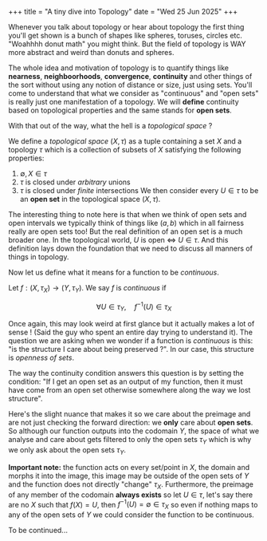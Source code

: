 +++
title = "A tiny dive into Topology"
date = "Wed 25 Jun 2025"
+++

Whenever you talk about topology or hear about topology the first thing you'll get shown is a bunch of shapes like spheres, toruses, circles etc. "Woahhhh donut math" you might think. But the field of topology is WAY more abstract and weird than donuts and spheres.

The whole idea and motivation of topology is to quantify things like **nearness**, **neighboorhoods**, **convergence**, **continuity** and other things of the sort without using any notion of distance or size, just using sets. You'll come to understand that what we consider as "continuous" and "open sets" is really just one manifestation of a topology. We will **define** continuity based on topological properties and the same stands for **open sets**.

With that out of the way, what the hell is a _topological space_ ?

We define a _topological space_ $(X,\tau)$ as a tuple containing a set $X$ and a topology $\tau$ which is a collection of subsets of $X$ satisfying the following properties:

1. $\emptyset,X \in \tau$
2. $\tau$ is closed under _arbitrary_ unions
3. $\tau$ is closed under _finite_ intersections
   We then consider every $U \in \tau$ to be an **open set** in the topological space $(X,\tau)$.

The interesting thing to note here is that when we think of open sets and open intervals we typically think of things like $(a,b)$ which in all fairness really are open sets too! But the real definition of an open set is a much broader one. In the topological world, $U$ is open $\iff$ $U \in \tau$. And this definition lays down the foundation that we need to discuss all manners of things in topology.

Now let us define what it means for a function to be _continuous_.

Let $f:(X,\tau_{X})\to(Y,\tau_{Y})$. We say $f$ is _continuous_ if

$$
{}
\forall U \in \tau_{Y},\quad f^{-1}(U) \in \tau_{X}
$$

Once again, this may look weird at first glance but it actually makes a lot of sense ! (Said the guy who spent an entire day trying to understand it). The question we are asking when we wonder if a function is _continuous_ is this: "is the structure I care about being preserved ?". In our case, this structure is _openness of sets_.

The way the continuity condition answers this question is by setting the condition: "If I get an open set as an output of my function, then it must have come from an open set otherwise somewhere along the way we lost structure".

Here's the slight nuance that makes it so we care about the preimage and are not just checking the forward direction: we **only** care about **open sets**. So although our function outputs into the codomain $Y$, the space of what we analyse and care about gets filtered to only the open sets $\tau_{Y}$ which is why we only ask about the open sets $\tau_{Y}$.

**Important note:** the function acts on every set/point in $X$, the domain and morphs it into the image, this image may be outside of the open sets of $Y$ and the function does not directly "change" $\tau_{X}$. Furthermore, the preimage of any member of the codomain **always exists** so let $U \in \tau$, let's say there are no $X$ such that $f(X)=U$, then $f^{-1}(U)=\emptyset \in \tau_{X}$ so even if nothing maps to any of the open sets of $Y$ we could consider the function to be continuous.

To be continued...
